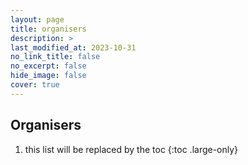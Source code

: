 ```yaml
---
layout: page
title: organisers
description: >
last_modified_at: 2023-10-31
no_link_title: false 
no_excerpt: false 
hide_image: false
cover: true
---
```


## Organisers

1. this list will be replaced by the toc
{:toc .large-only}
